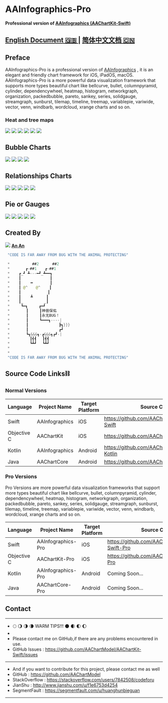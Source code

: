 # AAInfographics-Pro 

 **Professional version of [AAInfographics (AAChartKit-Swift)](https://github.com/AAChartModel/AAChartKit-Swift)** 

## [ **English Document 🇬🇧** ](https://github.com/AAChartModel/AAChartKit-Swift-Pro)  |  [ **简体中文文档 🇨🇳** ](https://github.com/AAChartModel/AAChartKit-Swift-Pro/blob/master/CHINESE-README.md)


## Preface

AAInfographics-Pro is a professional version of [AAInfographics](https://github.com/AAChartModel/AAChartKit-Swift) , it is an elegant and friendly chart framework for iOS, iPadOS, macOS. AAInfographics-Pro is a more powerful data visualization framework that supports more types beautiful chart like bellcurve, bullet, columnpyramid, cylinder, dependencywheel, heatmap, histogram, networkgraph, organization, packedbubble, pareto, sankey, series, solidgauge, streamgraph, sunburst, tilemap, timeline, treemap, variablepie, variwide, vector, venn, windbarb, wordcloud, xrange charts and so on.



### Heat and tree maps

![](https://www.highcharts.com/demo/images/samples/highcharts/demo/heatmap/thumbnail.svg)
![](https://www.highcharts.com/demo/images/samples/highcharts/demo/heatmap-canvas/thumbnail.svg)
![](https://www.highcharts.com/demo/images/samples/highcharts/demo/treemap-large-dataset/thumbnail.svg)
![](https://www.highcharts.com/demo/images/samples/highcharts/demo/honeycomb-usa/thumbnail.svg)
![](https://www.highcharts.com/demo/images/samples/highcharts/demo/treemap-coloraxis/thumbnail.svg)
![](https://www.highcharts.com/demo/images/samples/highcharts/demo/treemap-with-levels/thumbnail.svg)


## Bubble Charts
![](https://www.highcharts.com/demo/images/samples/highcharts/demo/packed-bubble/thumbnail.svg)
![](https://www.highcharts.com/demo/images/samples/highcharts/demo/packed-bubble-split/thumbnail.svg)
![](https://www.highcharts.com/demo/images/samples/highcharts/demo/venn-diagram/thumbnail.svg)
![](https://www.highcharts.com/demo/euler-diagram)

## Relationships Charts
![](https://www.highcharts.com/demo/arc-diagram)
![](https://www.highcharts.com/demo/images/samples/highcharts/demo/dependency-wheel/thumbnail.svg)
![](https://www.highcharts.com/demo/images/samples/highcharts/demo/sankey-diagram/thumbnail.svg)
![](https://www.highcharts.com/demo/images/samples/highcharts/demo/network-graph/thumbnail.svg)
![](https://www.highcharts.com/demo/images/samples/highcharts/demo/organization-chart/thumbnail.svg)

## Pie or Gauges
![](https://www.highcharts.com/demo/images/samples/highcharts/demo/sunburst/thumbnail.svg)
![](https://www.highcharts.com/demo/images/samples/highcharts/demo/parliament-chart/thumbnail.svg)
![](https://www.highcharts.com/demo/images/samples/highcharts/demo/gauge-activity/thumbnail.svg)
![](https://www.highcharts.com/demo/images/samples/highcharts/demo/gauge-speedometer/thumbnail.svg)
![](https://www.highcharts.com/demo/images/samples/highcharts/demo/gauge-solid/thumbnail.png)

##  Created By

![](https://avatars1.githubusercontent.com/u/16357599?s=40&v=4)  **[An An](https://github.com/AAChartModel)**
``` java
 "CODE IS FAR AWAY FROM BUG WITH THE ANIMAL PROTECTING"
 
 *          ##2      ##2
 *       ┏-##1　  ┏-##1
 *    ┏_┛ ┻---━┛_┻━━┓
 *    ┃　　　        ┃　　　　 
 *    ┃　　 ━　      ┃　　　 
 *    ┃ @^　  @^    ┃　　 
 *    ┃　　　　　　  ┃
 *    ┃　　 ┻　　　 ┃
 *    ┃_　　　　　 _┃
 *     ┗━┓　　　┏━┛
 *    　　┃　　　┃神兽保佑
 *    　　┃　　　┃永无BUG！
 *    　　┃　　　┗━━━┓----|
 *    　　┃　　　　　　　  ┣┓}}}
 *    　　┃　　　　　　　  ┏┛
 *    　　┗┓&&&┓-┏&&&┓┏┛-|
 *    　　　┃┫┫　 ┃┫┫
 *    　　　┗┻┛　 ┗┻┛
 *
 *
 "CODE IS FAR AWAY FROM BUG WITH THE ANIMAL PROTECTING"
 ```

## Source Code Links⛓

### Normal Versions

Language | Project Name | Target Platform | Source Code Link |
------------ | ------------- | ------------- | ------------- |
Swift | AAInfographics |  iOS |https://github.com/AAChartModel/AAChartKit-Swift |
Objective C | AAChartKit | iOS | https://github.com/AAChartModel/AAChartKit |
Kotlin | AAInfographics | Android | https://github.com/AAChartModel/AAChartCore-Kotlin |
Java | AAChartCore | Android | https://github.com/AAChartModel/AAChartCore |

### Pro Versions

Pro Versions are more powerful data visualization frameworks that support more types beautiful chart like bellcurve, bullet, columnpyramid, cylinder, dependencywheel, heatmap, histogram, networkgraph, organization, packedbubble, pareto, sankey, series, solidgauge, streamgraph, sunburst, tilemap, timeline, treemap, variablepie, variwide, vector, venn, windbarb, wordcloud, xrange charts and so on.


Language | Project Name | Target Platform | Source Code Link |
------------ | ------------- | ------------- | ------------- |
Swift | AAInfographics-Pro |  iOS |https://github.com/AAChartModel/AAChartKit-Swift-Pro |
Objective C | AAChartKit-Pro | iOS | https://github.com/AAChartModel/AAChartKit-Pro |
Kotlin | AAInfographics-Pro | Android | Coming Soon... |
Java | AAChartCore-Pro | Android | Coming Soon... |


## Contact

 -------------------------------------------------------------------------------
*  🌕 🌖 🌗 🌘    WARM TIPS!!!    🌑 🌒 🌓 🌔
*
* Please contact me on GitHub,if there are any problems encountered in use.
* GitHub Issues : https://github.com/AAChartModel/AAChartKit-Swift/issues
-------------------------------------------------------------------------------
* And if you want to contribute for this project, please contact me as well
* GitHub        : https://github.com/AAChartModel
* StackOverflow : https://stackoverflow.com/users/7842508/codeforu
* JianShu       : http://www.jianshu.com/u/f1e6753d4254
* SegmentFault  : https://segmentfault.com/u/huanghunbieguan
-------------------------------------------------------------------------------
